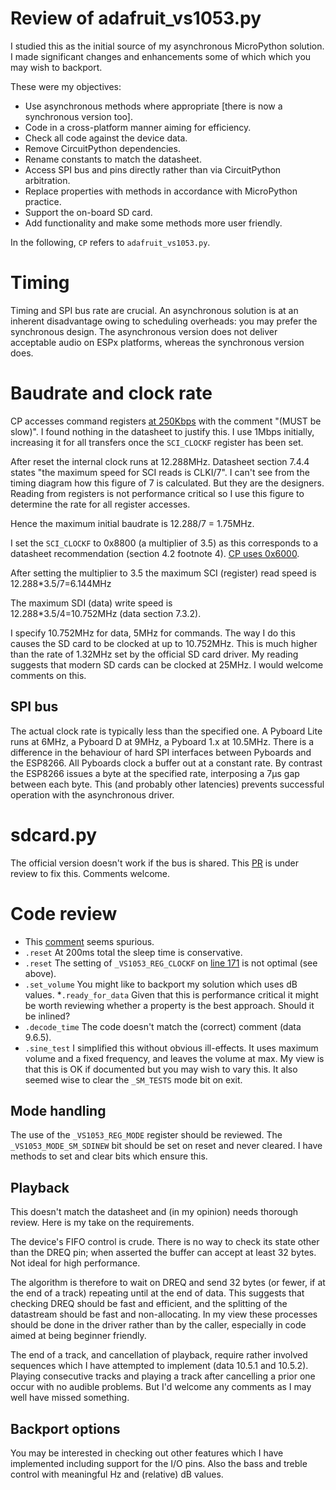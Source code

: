 # Review of adafruit_vs1053.py

I studied this as the initial source of my asynchronous MicroPython solution. I
made significant changes and enhancements some of which which you may wish to
backport.

These were my objectives:  
 * Use asynchronous methods where appropriate [there is now a synchronous
 version too].
 * Code in a cross-platform manner aiming for efficiency.
 * Check all code against the device data.
 * Remove CircuitPython dependencies.
 * Rename constants to match the datasheet.
 * Access SPI bus and pins directly rather than via CircuitPython arbitration.
 * Replace properties with methods in accordance with MicroPython practice.
 * Support the on-board SD card.
 * Add functionality and make some methods more user friendly.

In the following, `CP` refers to `adafruit_vs1053.py`.

# Timing

Timing and SPI bus rate are crucial. An asynchronous solution is at an inherent
disadvantage owing to scheduling overheads: you may prefer the synchronous
design. The asynchronous version does not deliver acceptable audio on ESPx
platforms, whereas the synchronous version does.

# Baudrate and clock rate

CP accesses command registers
[at 250Kbps](https://github.com/adafruit/Adafruit_CircuitPython_VS1053/blob/0676a052d65a169ca15f42006c1f5f129634b0be/adafruit_vs1053.py#L69)
with the comment "(MUST be slow)". I found nothing in the datasheet to justify
this. I use 1Mbps initially, increasing it for all transfers once the
`SCI_CLOCKF` register has been set.

After reset the internal clock runs at 12.288MHz. Datasheet section 7.4.4
states "the maximum speed for SCI reads is CLKI/7". I can't see from the timing
diagram how this figure of 7 is calculated. But they are the designers. Reading
from registers is not performance critical so I use this figure to determine
the rate for all register accesses.

Hence the maximum initial baudrate is 12.288/7 = 1.75MHz.  

I set the `SCI_CLOCKF` to 0x8800 (a multiplier of 3.5) as this corresponds to a
datasheet recommendation (section 4.2 footnote 4).
[CP uses 0x6000](https://github.com/adafruit/Adafruit_CircuitPython_VS1053/blob/0676a052d65a169ca15f42006c1f5f129634b0be/adafruit_vs1053.py#L171).

After setting the multiplier to 3.5 the maximum SCI (register) read speed is  
12.288*3.5/7=6.144MHz  

The maximum SDI (data) write speed is  
12.288*3.5/4=10.752MHz (data section 7.3.2).

I specify 10.752MHz for data, 5MHz for commands. The way I do this causes the
SD card to be clocked at up to 10.752MHz. This is much higher than the rate of
1.32MHz set by the official SD card driver. My reading suggests that modern SD
cards can be clocked at 25MHz. I would welcome comments on this.

## SPI bus

The actual clock rate is typically less than the specified one. A Pyboard Lite
runs at 6MHz, a Pyboard D at 9MHz, a Pyboard 1.x at 10.5MHz. There is a
difference in the behaviour of hard SPI interfaces between Pyboards and the
ESP8266. All Pyboards clock a buffer out at a constant rate. By contrast the
ESP8266 issues a byte at the specified rate, interposing a 7μs gap between each
byte. This (and probably other latencies) prevents successful operation with
the asynchronous driver.

# sdcard.py

The official version doesn't work if the bus is shared. This
[PR](https://github.com/micropython/micropython/pull/6007) is under review to
fix this. Comments welcome.

# Code review

 * This
 [comment](https://github.com/adafruit/Adafruit_CircuitPython_VS1053/blob/0676a052d65a169ca15f42006c1f5f129634b0be/adafruit_vs1053.py#L147)
 seems spurious.
 * `.reset` At 200ms total the sleep time is conservative.
 * `.reset` The setting of `_VS1053_REG_CLOCKF` on
 [line 171](https://github.com/adafruit/Adafruit_CircuitPython_VS1053/blob/0676a052d65a169ca15f42006c1f5f129634b0be/adafruit_vs1053.py#L171)
 is not optimal (see above).
 * `.set_volume` You might like to backport my solution which uses dB values.
 *`.ready_for_data` Given that this is performance critical it might be worth
 reviewing whether a property is the best approach. Should it be inlined?
 * `.decode_time` The code doesn't match the (correct) comment (data 9.6.5).
 * `.sine_test` I simplified this without obvious ill-effects. It uses maximum
 volume and a fixed frequency, and leaves the volume at max. My view is that
 this is OK if documented but you may wish to vary this. It also seemed wise to
 clear the `_SM_TESTS` mode bit on exit.

## Mode handling

The use of the `_VS1053_REG_MODE` register should be reviewed. The
`_VS1053_MODE_SM_SDINEW` bit should be set on reset and never cleared. I have
methods to set and clear bits which ensure this.

## Playback

This doesn't match the datasheet and (in my opinion) needs thorough review.
Here is my take on the requirements.

The device's FIFO control is crude. There is no way to check its state other
than the DREQ pin; when asserted the buffer can accept at least 32 bytes. Not
ideal for high performance.

The algorithm is therefore to wait on DREQ and send 32 bytes (or fewer, if at
the end of a track) repeating until at the end of data. This suggests that
checking DREQ should be fast and efficient, and the splitting of the datastream
should be fast and non-allocating. In my view these processes should be done in
the driver rather than by the caller, especially in code aimed at being
beginner friendly.

The end of a track, and cancellation of playback, require rather involved
sequences which I have attempted to implement (data 10.5.1 and 10.5.2). Playing
consecutive tracks and playing a track after cancelling a prior one occur with
no audible problems. But I'd welcome any comments as I may well have missed
something.

## Backport options

You may be interested in checking out other features which I have implemented
including support for the I/O pins. Also the bass and treble control with
meaningful Hz and (relative) dB values.
